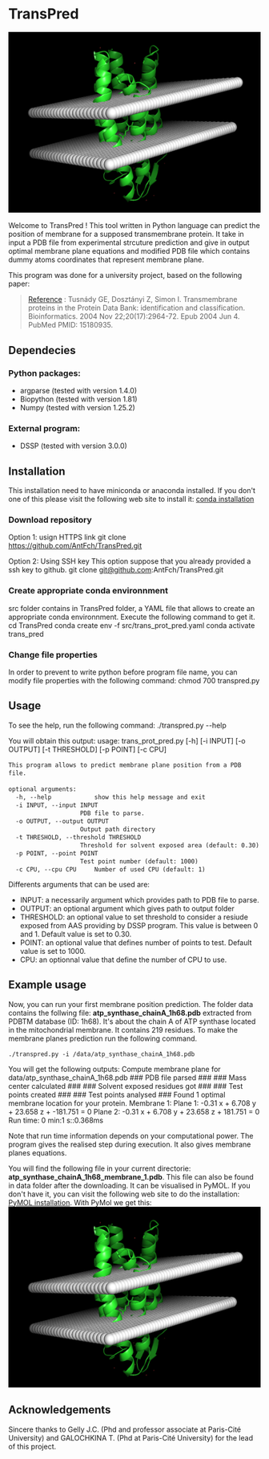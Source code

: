 # TransPred

![TransPred](/src/main_image.png)

Welcome to TransPred ! This tool written in Python language can predict the position of membrane for a supposed transmembrane protein. It take in input a PDB file from experimental strcuture prediction and give in output optimal membrane plane equations and modified PDB file which contains dummy atoms coordinates that represent membrane plane.

This program was done for a university project, based on the following paper:
> [Reference](https://pubmed.ncbi.nlm.nih.gov/15180935/) :
Tusnády GE, Dosztányi Z, Simon I. Transmembrane proteins in the Protein
Data Bank: identification and classification. Bioinformatics. 2004 Nov
22;20(17):2964-72. Epub 2004 Jun 4. PubMed PMID: 15180935.


## Dependecies
### Python packages:
- argparse (tested with version 1.4.0)
- Biopython (tested with version 1.81)
- Numpy (tested with version 1.25.2)

### External program:
- DSSP (tested with version 3.0.0)

## Installation
This installation need to have miniconda or anaconda installed. If you don't one of this please visit the following web site to install it: [conda installation](https://conda.io/projects/conda/en/latest/user-guide/install/index.html)

### Download repository

Option 1: usign HTTPS link
    git clone https://github.com/AntFch/TransPred.git

Option 2: Using SSH key
This option suppose that you already provided a ssh key to github.
    git clone git@github.com:AntFch/TransPred.git

### Create appropriate conda environnment
src folder contains in TransPred folder, a YAML file that allows to create an appropriate conda environnment. Execute the following command to get it.
    cd TransPred
    conda create env -f src/trans_prot_pred.yaml
    conda activate trans_pred

### Change file properties
In order to prevent to write python before program file name, you can modify file properties with the following command:
    chmod 700 transpred.py

## Usage
To see the help, run the following command:
    ./transpred.py --help

You will obtain this output:
    usage: trans_prot_pred.py [-h] [-i INPUT] [-o OUTPUT] [-t THRESHOLD] [-p POINT] [-c CPU]

    This program allows to predict membrane plane position from a PDB file.

    optional arguments:
      -h, --help            show this help message and exit
      -i INPUT, --input INPUT
                        PDB file to parse.
      -o OUTPUT, --output OUTPUT
                        Output path directory
      -t THRESHOLD, --threshold THRESHOLD
                        Threshold for solvent exposed area (default: 0.30)
      -p POINT, --point POINT
                        Test point number (default: 1000)
      -c CPU, --cpu CPU     Number of used CPU (default: 1)

Differents arguments that can be used are:
- INPUT: a necessarily argument which provides path to PDB file to parse.
- OUTPUT: an optional argument which gives path to output folder
- THRESHOLD: an optional value to set threshold to consider a resiude exposed from AAS providing by DSSP program. This value is between 0 and 1. Default value is set to 0.30.
- POINT: an optional value that defines number of points to test. Default value is set to 1000.
- CPU: an optionnal value that define the number of CPU to use.

## Example usage

Now, you can run your first membrane position prediction. The folder data contains the follwing file: **atp_synthase_chainA_1h68.pdb** extracted from PDBTM database (ID: 1h68). It's about the chain A of ATP synthase located in the mitochondrial membrane. It contains 219 residues. To make the membrane planes prediction run the following command.

    ./transpred.py -i /data/atp_synthase_chainA_1h68.pdb

You will get the following outputs:
    Compute membrane plane for data/atp_synthase_chainA_1h68.pdb
    ### PDB file parsed ###
    ### Mass center calculated ###
    ### Solvent exposed residues got ###
    ### Test points created ###
    ### Test points analysed ###
    Found 1 optimal membrane location for your protein.
    Membrane 1:
    Plane 1: -0.31 x + 6.708 y + 23.658 z + -181.751 = 0
    Plane 2: -0.31 x + 6.708 y + 23.658 z + 181.751 = 0
    Run time: 0 min:1 s::0.368ms

Note that run time information depends on your computational power.
The program gives the realised step during execution. It also gives membrane planes equations.

You will find the following file in your current directorie: **atp_synthase_chainA_1h68_membrane_1.pdb**. This file can also be found in data folder after the downloading. It can be visualised in PyMOL. If you don't have it, you can visit the following web site to do the installation: [PyMOL installation](https://pymol.org/dokuwiki/doku.php?id=installation).
With PyMol we get this:
![TransPred](/src/main_image.png)

## Acknowledgements
Sincere thanks to Gelly J.C. (Phd and professor associate at Paris-Cité University) and GALOCHKINA T. (Phd at Paris-Cité University) for the lead of this project.